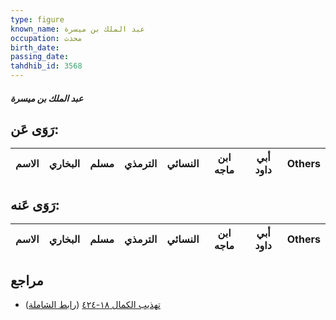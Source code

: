 ```yaml
---
type: figure
known_name: عبد الملك بن ميسرة
occupation: محدث
birth_date:
passing_date:
tahdhib_id: 3568
---
```

##### عبد الملك بن ميسرة

## رَوَى عَن:
| الاسم | البخاري | مسلم | الترمذي | النسائي | ابن ماجه | أبي داود | Others |
| ----- | ------- | ---- | ------- | ------- | -------- | -------- | ------ |
## رَوَى عَنه:
| الاسم | البخاري | مسلم | الترمذي | النسائي | ابن ماجه | أبي داود | Others |
| ----- | ------- | ---- | ------- | ------- | -------- | -------- | ------ |
## مراجع
- [تهذيب الكمال ١٨-٤٢٤](obsidian://open?vault=Tahdhib-al-Kamal&file=Figures/٣٥٦٨-عبد%20الملك%20بن%20ميسرة) ([رابط الشاملة](https://shamela.ws/book/3722/9457))